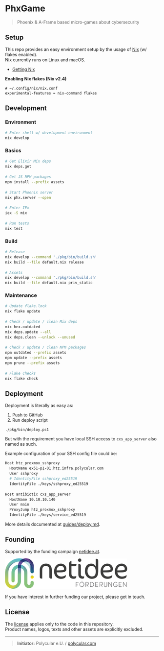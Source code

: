# PhxGame

> Phoenix & A-Frame based micro-games about cybersecurity

## Setup

This repo provides an easy environment setup by the usage of [Nix](https://nixos.org) (w/ flakes enabled).  
Nix currently runs on Linux and macOS.

- [Getting Nix](https://nixos.org/download.html)

**Enabling Nix flakes (Nix v2.4)**

```
# ~/.config/nix/nix.conf
experimental-features = nix-command flakes
```

## Development

### Environment

```sh
# Enter shell w/ development environment
nix develop
```

### Basics

```sh
# Get Elixir Mix deps
mix deps.get

# Get JS NPM packages
npm install --prefix assets

# Start Phoenix server
mix phx.server --open

# Enter IEx
iex -S mix

# Run tests
mix test
```

### Build

```sh
# Release
nix develop --command './pkg/bin/build.sh'
nix build --file default.nix release

# Assets
nix develop --command './pkg/bin/build.sh'
nix build --file default.nix priv_static
```

### Maintenance

```sh
# Update flake.lock
nix flake update

# Check / update / clean Mix deps
mix hex.outdated
mix deps.update --all
mix deps.clean --unlock --unused

# Check / update / clean NPM packages
npm outdated --prefix assets
npm update --prefix assets
npm prune --prefix assets

# Flake checks
nix flake check
```

## Deployment

Deployment is literally as easy as:

1. Push to GitHub
2. Run deploy script

```pwsh
./pkg/bin/deploy.ps1
```

But with the requirement you have local SSH access to `cxs_app_server` also named as such.

Example configuration of your SSH config file could be:

```sh
Host htz_proxmox_sshproxy
  HostName ex51-p1-01.htz.infra.polycular.com
  User sshproxy
  # IdentityFile sshproxy_ed25519
  IdentityFile ./keys/sshproxy_ed25519

Host antibiotix cxs_app_server
  HostName 10.10.10.140
  User main
  ProxyJump htz_proxmox_sshproxy
  IdentityFile ./keys/service_ed25519
```

More details documented at [guides/deploy.md](./guides/deploy.md).

## Founding

Supported by the funding campaign [netidee.at](https://netidee.at/).

![netidee.at](priv/static/images/netidee_logo.svg "Netidee Logo")

If you have interest in further funding our project, please get in touch.

## License

The [license](LICENSE) applies only to the code in this repository.  
Product names, logos, texts and other assets are explicitly excluded.

---

> **Initiator:** Polycular e.U. / [polycular.com](https://www.polycular.com)
